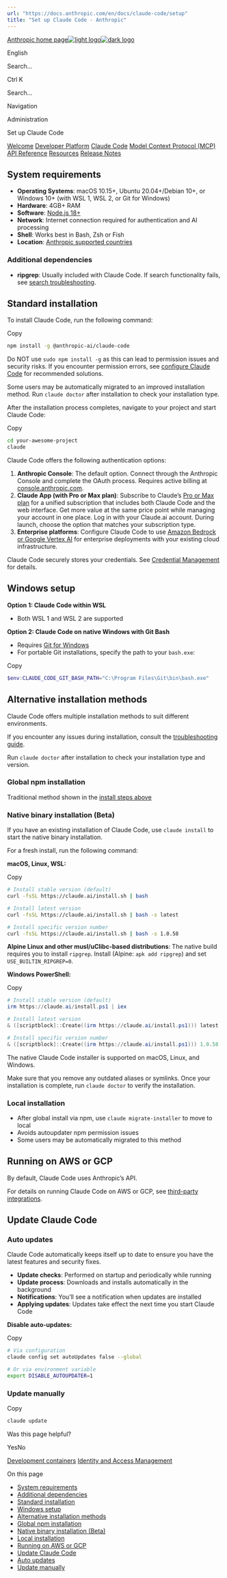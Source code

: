 ```yaml
---
url: "https://docs.anthropic.com/en/docs/claude-code/setup"
title: "Set up Claude Code - Anthropic"
---
```


[Anthropic home page![light logo](https://mintlify.s3.us-west-1.amazonaws.com/anthropic/logo/light.svg)![dark logo](https://mintlify.s3.us-west-1.amazonaws.com/anthropic/logo/dark.svg)](https://docs.anthropic.com/)

English

Search...

Ctrl K

Search...

Navigation

Administration

Set up Claude Code

[Welcome](https://docs.anthropic.com/en/home) [Developer Platform](https://docs.anthropic.com/en/docs/intro) [Claude Code](https://docs.anthropic.com/en/docs/claude-code/overview) [Model Context Protocol (MCP)](https://docs.anthropic.com/en/docs/mcp) [API Reference](https://docs.anthropic.com/en/api/messages) [Resources](https://docs.anthropic.com/en/resources/overview) [Release Notes](https://docs.anthropic.com/en/release-notes/overview)

## [​](https://docs.anthropic.com/en/docs/claude-code/setup\#system-requirements)  System requirements

- **Operating Systems**: macOS 10.15+, Ubuntu 20.04+/Debian 10+, or Windows 10+ (with WSL 1, WSL 2, or Git for Windows)
- **Hardware**: 4GB+ RAM
- **Software**: [Node.js 18+](https://nodejs.org/en/download)
- **Network**: Internet connection required for authentication and AI processing
- **Shell**: Works best in Bash, Zsh or Fish
- **Location**: [Anthropic supported countries](https://www.anthropic.com/supported-countries)

### [​](https://docs.anthropic.com/en/docs/claude-code/setup\#additional-dependencies)  Additional dependencies

- **ripgrep**: Usually included with Claude Code. If search functionality fails, see [search troubleshooting](https://docs.anthropic.com/en/docs/claude-code/troubleshooting#search-and-discovery-issues).

## [​](https://docs.anthropic.com/en/docs/claude-code/setup\#standard-installation)  Standard installation

To install Claude Code, run the following command:

Copy

```sh
npm install -g @anthropic-ai/claude-code

```

Do NOT use `sudo npm install -g` as this can lead to permission issues and security risks.
If you encounter permission errors, see [configure Claude Code](https://docs.anthropic.com/en/docs/claude-code/troubleshooting#linux-permission-issues) for recommended solutions.

Some users may be automatically migrated to an improved installation method.
Run `claude doctor` after installation to check your installation type.

After the installation process completes, navigate to your project and start Claude Code:

Copy

```bash
cd your-awesome-project
claude

```

Claude Code offers the following authentication options:

1. **Anthropic Console**: The default option. Connect through the Anthropic Console and complete the OAuth process. Requires active billing at [console.anthropic.com](https://console.anthropic.com/).
2. **Claude App (with Pro or Max plan)**: Subscribe to Claude’s [Pro or Max plan](https://www.anthropic.com/pricing) for a unified subscription that includes both Claude Code and the web interface. Get more value at the same price point while managing your account in one place. Log in with your Claude.ai account. During launch, choose the option that matches your subscription type.
3. **Enterprise platforms**: Configure Claude Code to use [Amazon Bedrock or Google Vertex AI](https://docs.anthropic.com/en/docs/claude-code/third-party-integrations) for enterprise deployments with your existing cloud infrastructure.

Claude Code securely stores your credentials. See [Credential Management](https://docs.anthropic.com/en/docs/claude-code/iam#credential-management) for details.

## [​](https://docs.anthropic.com/en/docs/claude-code/setup\#windows-setup)  Windows setup

**Option 1: Claude Code within WSL**

- Both WSL 1 and WSL 2 are supported

**Option 2: Claude Code on native Windows with Git Bash**

- Requires [Git for Windows](https://git-scm.com/downloads/win)
- For portable Git installations, specify the path to your `bash.exe`:





Copy









```powershell
$env:CLAUDE_CODE_GIT_BASH_PATH="C:\Program Files\Git\bin\bash.exe"

```


## [​](https://docs.anthropic.com/en/docs/claude-code/setup\#alternative-installation-methods)  Alternative installation methods

Claude Code offers multiple installation methods to suit different environments.

If you encounter any issues during installation, consult the [troubleshooting guide](https://docs.anthropic.com/en/docs/claude-code/troubleshooting#linux-permission-issues).

Run `claude doctor` after installation to check your installation type and version.

### [​](https://docs.anthropic.com/en/docs/claude-code/setup\#global-npm-installation)  Global npm installation

Traditional method shown in the [install steps above](https://docs.anthropic.com/en/docs/claude-code/setup#install-and-authenticate)

### [​](https://docs.anthropic.com/en/docs/claude-code/setup\#native-binary-installation-beta)  Native binary installation (Beta)

If you have an existing installation of Claude Code, use `claude install` to start the native binary installation.

For a fresh install, run the following command:

**macOS, Linux, WSL:**

Copy

```bash
# Install stable version (default)
curl -fsSL https://claude.ai/install.sh | bash

# Install latest version
curl -fsSL https://claude.ai/install.sh | bash -s latest

# Install specific version number
curl -fsSL https://claude.ai/install.sh | bash -s 1.0.58

```

**Alpine Linux and other musl/uClibc-based distributions**: The native build requires you to install `ripgrep`. Install (Alpine: `apk add ripgrep`) and set `USE_BUILTIN_RIPGREP=0`.

**Windows PowerShell:**

Copy

```powershell
# Install stable version (default)
irm https://claude.ai/install.ps1 | iex

# Install latest version
& ([scriptblock]::Create((irm https://claude.ai/install.ps1))) latest

# Install specific version number
& ([scriptblock]::Create((irm https://claude.ai/install.ps1))) 1.0.58

```

The native Claude Code installer is supported on macOS, Linux, and Windows.

Make sure that you remove any outdated aliases or symlinks.
Once your installation is complete, run `claude doctor` to verify the installation.

### [​](https://docs.anthropic.com/en/docs/claude-code/setup\#local-installation)  Local installation

- After global install via npm, use `claude migrate-installer` to move to local
- Avoids autoupdater npm permission issues
- Some users may be automatically migrated to this method

## [​](https://docs.anthropic.com/en/docs/claude-code/setup\#running-on-aws-or-gcp)  Running on AWS or GCP

By default, Claude Code uses Anthropic’s API.

For details on running Claude Code on AWS or GCP, see [third-party integrations](https://docs.anthropic.com/en/docs/claude-code/third-party-integrations).

## [​](https://docs.anthropic.com/en/docs/claude-code/setup\#update-claude-code)  Update Claude Code

### [​](https://docs.anthropic.com/en/docs/claude-code/setup\#auto-updates)  Auto updates

Claude Code automatically keeps itself up to date to ensure you have the latest features and security fixes.

- **Update checks**: Performed on startup and periodically while running
- **Update process**: Downloads and installs automatically in the background
- **Notifications**: You’ll see a notification when updates are installed
- **Applying updates**: Updates take effect the next time you start Claude Code

**Disable auto-updates:**

Copy

```bash
# Via configuration
claude config set autoUpdates false --global

# Or via environment variable
export DISABLE_AUTOUPDATER=1

```

### [​](https://docs.anthropic.com/en/docs/claude-code/setup\#update-manually)  Update manually

Copy

```bash
claude update

```

Was this page helpful?

YesNo

[Development containers](https://docs.anthropic.com/en/docs/claude-code/devcontainer) [Identity and Access Management](https://docs.anthropic.com/en/docs/claude-code/iam)

On this page

- [System requirements](https://docs.anthropic.com/en/docs/claude-code/setup#system-requirements)
- [Additional dependencies](https://docs.anthropic.com/en/docs/claude-code/setup#additional-dependencies)
- [Standard installation](https://docs.anthropic.com/en/docs/claude-code/setup#standard-installation)
- [Windows setup](https://docs.anthropic.com/en/docs/claude-code/setup#windows-setup)
- [Alternative installation methods](https://docs.anthropic.com/en/docs/claude-code/setup#alternative-installation-methods)
- [Global npm installation](https://docs.anthropic.com/en/docs/claude-code/setup#global-npm-installation)
- [Native binary installation (Beta)](https://docs.anthropic.com/en/docs/claude-code/setup#native-binary-installation-beta)
- [Local installation](https://docs.anthropic.com/en/docs/claude-code/setup#local-installation)
- [Running on AWS or GCP](https://docs.anthropic.com/en/docs/claude-code/setup#running-on-aws-or-gcp)
- [Update Claude Code](https://docs.anthropic.com/en/docs/claude-code/setup#update-claude-code)
- [Auto updates](https://docs.anthropic.com/en/docs/claude-code/setup#auto-updates)
- [Update manually](https://docs.anthropic.com/en/docs/claude-code/setup#update-manually)